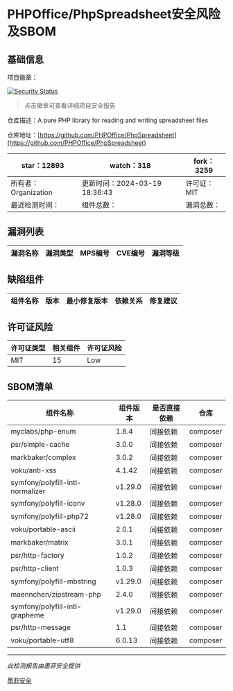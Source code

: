 # PHPOffice/PhpSpreadsheet安全风险及SBOM

## 基础信息

项目徽章：

[![Security Status](https://www.murphysec.com/platform3/v31/badge/1770160653164072960.svg)](https://www.murphysec.com/console/report/1692241076500189184/1770160653164072960)

> 点击徽章可查看详细项目安全报告

仓库描述：A pure PHP library for reading and writing spreadsheet files

仓库地址：[https://github.com/PHPOffice/PhpSpreadsheet](https://github.com/PHPOffice/PhpSpreadsheet)

| star：12893 | watch：318 | fork：3259 |
| ----------- | -------------- | ------------ |
| 所有者：Organization | 更新时间：2024-03-19 18:36:43 | 许可证：MIT |
| 最近检测时间： | 组件总数： | 漏洞总数： |




## 漏洞列表

| 漏洞名称 | 漏洞类型 | MPS编号 | CVE编号 | 漏洞等级 |
| ------- | ------ | ------- | ------ | ----- |





## 缺陷组件

| 组件名称 | 版本 | 最小修复版本 | 依赖关系 | 修复建议 |
| -------- | ---- | ------------ | -------- | -------- |





## 许可证风险

| 许可证类型 | 相关组件 | 许可证风险 |
| ---------- | -------- | ---------- |
|MIT|15|Low|




## SBOM清单

| 组件名称 | 组件版本 | 是否直接依赖 | 仓库 |
| -------- | -------- | ------------ | ---- |
|myclabs/php-enum|1.8.4|间接依赖|composer|
|psr/simple-cache|3.0.0|间接依赖|composer|
|markbaker/complex|3.0.2|间接依赖|composer|
|voku/anti-xss|4.1.42|间接依赖|composer|
|symfony/polyfill-intl-normalizer|v1.29.0|间接依赖|composer|
|symfony/polyfill-iconv|v1.28.0|间接依赖|composer|
|symfony/polyfill-php72|v1.28.0|间接依赖|composer|
|voku/portable-ascii|2.0.1|间接依赖|composer|
|markbaker/matrix|3.0.1|间接依赖|composer|
|psr/http-factory|1.0.2|间接依赖|composer|
|psr/http-client|1.0.3|间接依赖|composer|
|symfony/polyfill-mbstring|v1.29.0|间接依赖|composer|
|maennchen/zipstream-php|2.4.0|间接依赖|composer|
|symfony/polyfill-intl-grapheme|v1.29.0|间接依赖|composer|
|psr/http-message|1.1|间接依赖|composer|
|voku/portable-utf8|6.0.13|间接依赖|composer|


------

*此检测报告由墨菲安全提供*

[墨菲安全](www.murphysec.com)